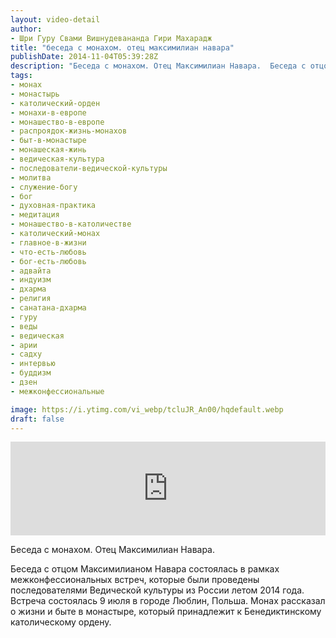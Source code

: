```yaml
---
layout: video-detail
author:
- Шри Гуру Свами Вишнудевананда Гири Махарадж
title: "беседа с монахом. отец максимилиан навара"
publishDate: 2014-11-04T05:39:28Z
description: "Беседа с монахом. Отец Максимилиан Навара.  Беседа с отцом Максимилианом Навара состоялась в рамках межконфессиональных встреч, которые были проведены последователями Ведической культуры из России летом 2014 года. Встреча состоялась 9 июля в городе"
tags: 
- монах
- монастырь
- католический-орден
- монахи-в-европе
- монашество-в-европе
- распроядок-жизнь-монахов
- быт-в-монастыре
- монашеская-жинь
- ведическая-культура
- последователи-ведической-культуры
- молитва
- служение-богу
- бог
- духовная-практика
- медитация
- монашество-в-католичестве
- католический-монах
- главное-в-жизни
- что-есть-любовь
- бог-есть-любовь
- адвайта
- индуизм
- дхарма
- религия
- санатана-дхарма
- гуру
- веды
- ведическая
- арии
- садху
- интервью
- буддизм
- дзен
- межконфессиональные

image: https://i.ytimg.com/vi_webp/tcluJR_An00/hqdefault.webp
draft: false
---
```


<iframe width="100%" src="https://www.youtube.com/embed/tcluJR_An00" frameborder="0" allowfullscreen=""></iframe> 

 Беседа с монахом. Отец Максимилиан Навара.

 Беседа с отцом Максимилианом Навара состоялась в рамках межконфессиональных встреч, которые были проведены последователями Ведической культуры из России летом 2014 года. Встреча состоялась 9 июля в городе Люблин, Польша. Монах рассказал о жизни и быте в монастыре, который принадлежит к Бенедиктинскому католическому ордену.

  

 